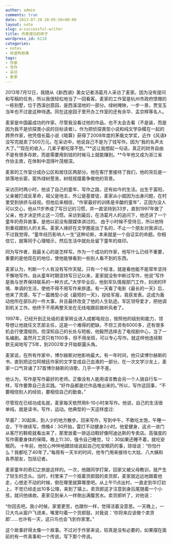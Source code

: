 ```yaml
---
author: admin
comments: true
date: 2013-07-28 20:05:56+00:00
layout: note
slug: a-successful-writer
title: 作家成功的样子
wordpress_id: 6118
categories:
- notes
- 非虚构叙事
tags:
- 作家
- 写作
- 采访
- 麦家
---
```


2013年7月12日，我随从《新西湖》美女记者汤葛月人采访了麦家。因为没有提问和写稿的任务，所以我很轻松地当了一回看客。麦家的工作室是杭州市政府馈赠的一栋别墅，位于西溪创意园，是西溪湿地的一部分。绿树掩映，一步一景，贾宝玉当年也不过是这种待遇。同在这座园子里开办工作室的还有余华、孟京辉等名人。

麦家是中国最成功的作家。尽管我没看过他的作品，也不太会去看（不是装，而是因为我不是侦探类小说的目标读者）。作为把侦探类型小说和纯文学杂糅在一起的跨界作家，他凭借长篇小说《暗算》获得了2008年度的茅盾文学奖，近作《风语》没写完就卖了500万元。在采访中，他说自己不是为了钱写作。因为“我的名声太大了。”“现在的收入，几辈子都吃穿不愁。”**这让我想起一句话，真正的财务自由不是有很多存款，而是需要用到钱的时候马上就能赚到。**今年他又成为浙江省作协主席，在体制中混得叶茂根深。

麦家的工作室分成办公区和居住区两部分。他在客厅里接待了我们，他的背后是一排落地长窗，窗外绿树葱茏，树枝摇摆着争做他的背景。

采访历时两小时，他谈了自己的童年、写作之路，还有如今的生活。出生于富阳，父亲被打成反革命，祖父是地主，外公是基督徒，麦家从小就因为出身问题，在村里受到排挤与歧视。但他后来相信，“作家最好的训练是辛酸的童年”，正因为没人可以交心，他从11岁养成了写日记的习惯，并一直坚持到33岁，直到1997年做了父亲，他才决定终止这一习惯。采访到最后，在汤葛月人的追问下，他还讲了一个童年的奇异故事，是他以前没有跟媒体讲过的。 由于小时候不受待见，所以他特别重视跟别人的关系。麦家人缘好在文学圈是出了名的，不止一个朋友对我讲过。 不过我觉得，“童年经历影响人一生”这种论断，本来就是一个自证实的命题。你相信它，就等同于心理暗示，然后生活中就处处留下童年的烙印。

同为写作者，我最关心的是怎样写。作为一个成功的作家，他写什么已经不重要，重要的是他现在的地位，使他能够看到一些别人看不到的东西。

麦家认为，判断一个人有没有写作天赋，只有一个标准，就是看他能不能常年坚持不懈地写作。自从童年时期坚持写日记以来，麦家就没有中断过写作，他说“写作是我与世界保持联系的一种方式。”大学毕业后，他到军队情报部门工作，封闭的环境、单调的生活，使他不得不用写作来排遣。有一天看了电影《最长的一天》后，他来了灵感，写了一篇微型小说《最短的一天》，投给军报，竟获发表。这成为轰动他所在部队的一件大事，并且最终改变了他的人生轨迹。军区领导爱才，把他调到机关工作。他终于不用再整天坐在无线电跟前做听风者了。

1997年，已经升到正处级的麦家转业进入成都电视台，按照他的级别和能力，领导想让他就任文艺部主任，这是一个难得的肥缺，不但工资有6000多，还有很多机会行使潜规则。但深知自己的长处与短板，他毅然选择去了电视剧中心，当了一名编剧。虽然月工资只有1100多，但不用坐班，可以专心写作。就这样他连续默默无闻地写了5年，到2002年才开始崭露头角。

麦家说，在所有作家中，博尔赫斯对他影响最大。有一年时间，他只读博尔赫斯的书，直到把这位阿根廷作家的文字变成自己血液的一部分。在一次文学沙龙上，麦家一口气背诵了37首博尔赫斯的诗歌，几乎一字不差。

他认为，写作是写作最好的老师。正像没有人能用语言教会另一个人骑自行车一样，写作要靠自己去实践。“好作品都是烂作品堆出来的。”所以，写作这回事，“不要相信别人的经验，要相信自己的勤奋。”

尽管现在已经功成名就，麦家每天依然用8-10小时来写作。他说，自己的生活很单纯，就是读书，写作，运动。他典型的一天这样度过:

早晨7：30起床，到人少的地方散步。回来写作，写到中午，不敢吃太饱，午睡一会，下午继续写。傍晚4：30开始，雷打不动健身2小时。他爱健身，这点一进门从客厅的鞋柜就看出来了，那里放着一排运动鞋好像阿迪达斯的专卖店。高强度的写作需要身体的保障。晚上11:30，强令自己睡觉，12：30如果还睡不着，就吃安眠药。 十年前，他忧心忡忡地跟琼瑶说起自己吃安眠药的事，琼瑶说：“你怕什么？我都吃了40年了。”每周有一天半的时间，他专门用来接待七大姑、八大姨和各界朋友，包括记者。

麦家童年的奇幻之旅是这样的。一次，他跟同学打架，回家又被父母教训，就产生了轻生的念头。当时，村里来了一个摇着货郎鼓的卖货郎，麦家就远远地跟着他走，心想走不动的时候，倒在哪里就算哪里吧。从上午11点出村，一直走到华灯初上，不觉已经走出10多公理，来到了镇上。卖货郎这才注意到身后尾随着一个小孩，就问他缘故。麦家见到亲人一样倒出满腹苦水。卖货郎听了，对他说：

“你回去吧。我小时候，家里更苦，也跟你一样，觉得活着没意思。一天晚上，一只大鸟从窗户飞进来，嘴里叼着一个货郎鼓，对我说：’你将来应该做个卖货郎’……也许有一天，这只鸟也会飞到你家里。”

这个故事好得太像一个故事。不过对于作家来说，较真是没有必要的，如果摆在面前的有一件真事和一个传说，写下那个传说。
